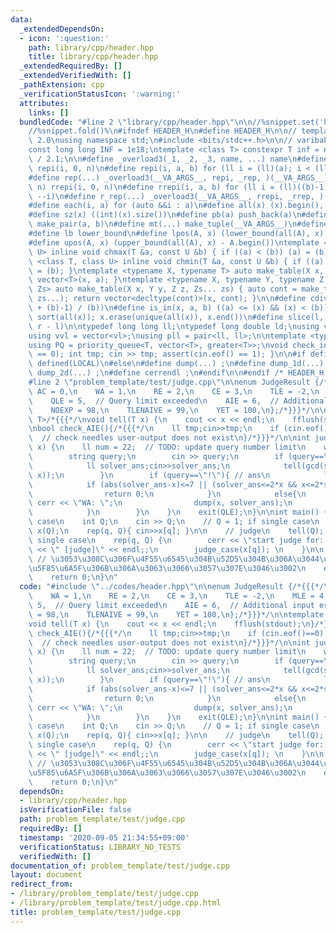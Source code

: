 ```yaml
---
data:
  _extendedDependsOn:
  - icon: ':question:'
    path: library/cpp/header.hpp
    title: library/cpp/header.hpp
  _extendedRequiredBy: []
  _extendedVerifiedWith: []
  _pathExtension: cpp
  _verificationStatusIcon: ':warning:'
  attributes:
    links: []
  bundledCode: "#line 2 \"library/cpp/header.hpp\"\n\n//%snippet.set('header')%\n\
    //%snippet.fold()%\n#ifndef HEADER_H\n#define HEADER_H\n\n// template version\
    \ 2.0\nusing namespace std;\n#include <bits/stdc++.h>\n\n// varibable settings\n\
    const long long INF = 1e18;\ntemplate <class T> constexpr T inf = numeric_limits<T>::max()\
    \ / 2.1;\n\n#define _overload3(_1, _2, _3, name, ...) name\n#define _rep(i, n)\
    \ repi(i, 0, n)\n#define repi(i, a, b) for (ll i = (ll)(a); i < (ll)(b); ++i)\n\
    #define rep(...) _overload3(__VA_ARGS__, repi, _rep, )(__VA_ARGS__)\n#define _rrep(i,\
    \ n) rrepi(i, 0, n)\n#define rrepi(i, a, b) for (ll i = (ll)((b)-1); i >= (ll)(a);\
    \ --i)\n#define r_rep(...) _overload3(__VA_ARGS__, rrepi, _rrep, )(__VA_ARGS__)\n\
    #define each(i, a) for (auto &&i : a)\n#define all(x) (x).begin(), (x).end()\n\
    #define sz(x) ((int)(x).size())\n#define pb(a) push_back(a)\n#define mp(a, b)\
    \ make_pair(a, b)\n#define mt(...) make_tuple(__VA_ARGS__)\n#define ub upper_bound\n\
    #define lb lower_bound\n#define lpos(A, x) (lower_bound(all(A), x) - A.begin())\n\
    #define upos(A, x) (upper_bound(all(A), x) - A.begin())\ntemplate <class T, class\
    \ U> inline void chmax(T &a, const U &b) { if ((a) < (b)) (a) = (b); }\ntemplate\
    \ <class T, class U> inline void chmin(T &a, const U &b) { if ((a) > (b)) (a)\
    \ = (b); }\ntemplate <typename X, typename T> auto make_table(X x, T a) { return\
    \ vector<T>(x, a); }\ntemplate <typename X, typename Y, typename Z, typename...\
    \ Zs> auto make_table(X x, Y y, Z z, Zs... zs) { auto cont = make_table(y, z,\
    \ zs...); return vector<decltype(cont)>(x, cont); }\n\n#define cdiv(a, b) (((a)\
    \ + (b)-1) / (b))\n#define is_in(x, a, b) ((a) <= (x) && (x) < (b))\n#define uni(x)\
    \ sort(all(x)); x.erase(unique(all(x)), x.end())\n#define slice(l, r) substr(l,\
    \ r - l)\n\ntypedef long long ll;\ntypedef long double ld;\nusing vl = vector<ll>;\n\
    using vvl = vector<vl>;\nusing pll = pair<ll, ll>;\n\ntemplate <typename T>\n\
    using PQ = priority_queue<T, vector<T>, greater<T>>;\nvoid check_input() { assert(cin.eof()\
    \ == 0); int tmp; cin >> tmp; assert(cin.eof() == 1); }\n\n#if defined(PCM) ||\
    \ defined(LOCAL)\n#else\n#define dump(...) ;\n#define dump_1d(...) ;\n#define\
    \ dump_2d(...) ;\n#define cerrendl ;\n#endif\n\n#endif /* HEADER_H */\n//%snippet.end()%\n\
    #line 2 \"problem_template/test/judge.cpp\"\n\nenum JudgeResult {/*{{{*/\n   \
    \ AC = 0,\n    WA = 1,\n    RE = 2,\n    CE = 3,\n    TLE = -2,\n    MLE = 4,\n\
    \    QLE = 5,  // Query limit exceeded\n    AIE = 6,  // Additional input error\n\
    \    NOEXP = 98,\n    TLENAIVE = 99,\n    YET = 100,\n};/*}}}*/\n\ntemplate <class\
    \ T>/*{{{*/\nvoid tell(T x) {\n    cout << x << endl;\n    fflush(stdout);\n}/*}}}*/\n\
    \nbool check_AIE(){/*{{{*/\n    ll tmp;cin>>tmp;\n    if (cin.eof()==0) exit(AIE);\
    \  // check needles user-output does not exist\n}/*}}}*/\n\nint judge_case(ll\
    \ x) {\n    ll num = 22;  // TODO: update query number limit\n    while(num--){\n\
    \        string query;\n        cin >> query;\n        if (query==\"?\"){ // query\n\
    \            ll solver_ans;cin>>solver_ans;\n            tell(gcd(solver_ans,\
    \ x));\n        }\n        if (query==\"!\"){ // ans\n            ll solver_ans;cin>>solver_ans;\n\
    \            if (abs(solver_ans-x)<=7 || (solver_ans<=2*x && x<=2*solver_ans)){\n\
    \                return 0;\n            }\n            else{\n               \
    \ cerr << \"WA: \";\n                dump(x, solver_ans);\n                exit(WA);\n\
    \            }\n        }\n    }\n    exit(QLE);\n}\n\nint main() {\n    // input\
    \ case\n    int Q;\n    cin >> Q;\n    // Q = 1; if single case\n    vector<ll>\
    \ x(Q);\n    rep(q, Q){ cin>>x[q]; }\n\n    // judge\n    tell(Q);  // off if\
    \ single case\n    rep(q, Q) {\n        cerr << \"start judge for: \" << x[q]\
    \ << \" [judge]\" << endl;;\n        judge_case(x[q]); \n    }\n\n    // check_AIE();\
    \ // \u3053\u308C\u306F\u4F55\u6545\u304B\u52D5\u304B\u306A\u3044\u3002\u7121\u9650\
    \u5F85\u6A5F\u306B\u306A\u3063\u3066\u3057\u307E\u3046\u3002\n    exit(AC);\n\
    \    return 0;\n}\n"
  code: "#include \"../codes/header.hpp\"\n\nenum JudgeResult {/*{{{*/\n    AC = 0,\n\
    \    WA = 1,\n    RE = 2,\n    CE = 3,\n    TLE = -2,\n    MLE = 4,\n    QLE =\
    \ 5,  // Query limit exceeded\n    AIE = 6,  // Additional input error\n    NOEXP\
    \ = 98,\n    TLENAIVE = 99,\n    YET = 100,\n};/*}}}*/\n\ntemplate <class T>/*{{{*/\n\
    void tell(T x) {\n    cout << x << endl;\n    fflush(stdout);\n}/*}}}*/\n\nbool\
    \ check_AIE(){/*{{{*/\n    ll tmp;cin>>tmp;\n    if (cin.eof()==0) exit(AIE);\
    \  // check needles user-output does not exist\n}/*}}}*/\n\nint judge_case(ll\
    \ x) {\n    ll num = 22;  // TODO: update query number limit\n    while(num--){\n\
    \        string query;\n        cin >> query;\n        if (query==\"?\"){ // query\n\
    \            ll solver_ans;cin>>solver_ans;\n            tell(gcd(solver_ans,\
    \ x));\n        }\n        if (query==\"!\"){ // ans\n            ll solver_ans;cin>>solver_ans;\n\
    \            if (abs(solver_ans-x)<=7 || (solver_ans<=2*x && x<=2*solver_ans)){\n\
    \                return 0;\n            }\n            else{\n               \
    \ cerr << \"WA: \";\n                dump(x, solver_ans);\n                exit(WA);\n\
    \            }\n        }\n    }\n    exit(QLE);\n}\n\nint main() {\n    // input\
    \ case\n    int Q;\n    cin >> Q;\n    // Q = 1; if single case\n    vector<ll>\
    \ x(Q);\n    rep(q, Q){ cin>>x[q]; }\n\n    // judge\n    tell(Q);  // off if\
    \ single case\n    rep(q, Q) {\n        cerr << \"start judge for: \" << x[q]\
    \ << \" [judge]\" << endl;;\n        judge_case(x[q]); \n    }\n\n    // check_AIE();\
    \ // \u3053\u308C\u306F\u4F55\u6545\u304B\u52D5\u304B\u306A\u3044\u3002\u7121\u9650\
    \u5F85\u6A5F\u306B\u306A\u3063\u3066\u3057\u307E\u3046\u3002\n    exit(AC);\n\
    \    return 0;\n}\n"
  dependsOn:
  - library/cpp/header.hpp
  isVerificationFile: false
  path: problem_template/test/judge.cpp
  requiredBy: []
  timestamp: '2020-09-05 21:34:55+09:00'
  verificationStatus: LIBRARY_NO_TESTS
  verifiedWith: []
documentation_of: problem_template/test/judge.cpp
layout: document
redirect_from:
- /library/problem_template/test/judge.cpp
- /library/problem_template/test/judge.cpp.html
title: problem_template/test/judge.cpp
---
```

